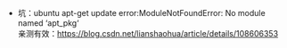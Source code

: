 - 坑：ubuntu apt-get update error:ModuleNotFoundError: No module named ‘apt_pkg‘ \
亲测有效：https://blog.csdn.net/lianshaohua/article/details/108606353
